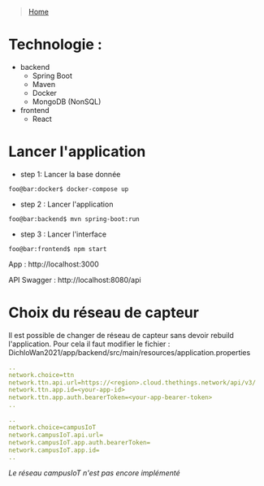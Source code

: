 > [Home](../README.md)


# Technologie : 
- backend
    - Spring Boot
    - Maven
    - Docker
    - MongoDB (NonSQL)
- frontend
    - React

# Lancer l'application

- step 1: Lancer la base donnée
```console
foo@bar:docker$ docker-compose up
```

- step 2 : Lancer l'application
```console
foo@bar:backend$ mvn spring-boot:run
```

- step 3 : Lancer l'interface
```console
foo@bar:frontend$ npm start
```

App : http://localhost:3000

API Swagger : http://localhost:8080/api

# Choix du réseau de capteur

Il est possible de changer de réseau de capteur sans devoir rebuild l'application.
Pour cela il faut modifier le fichier : DichloWan2021/app/backend/src/main/resources/application.properties
```yml
..
network.choice=ttn
network.ttn.api.url=https://<region>.cloud.thethings.network/api/v3/
network.ttn.app.id=<your-app-id>
network.ttn.app.auth.bearerToken=<your-app-bearer-token>
..
```
```yml
..
network.choice=campusIoT
network.campusIoT.api.url=
network.campusIoT.app.auth.bearerToken=
network.campusIoT.app.id=
..
```
*Le réseau campusIoT n'est pas encore implémenté*